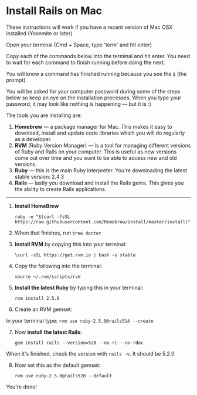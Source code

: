 # Install Rails on Mac

These instructions will work if you have a recent version of Mac OSX installed (Yosemite or later).

Open your terminal (Cmd + Space, type 'term' and hit enter)

Copy each of the commands below into the terminal and hit enter. You need to wait for each command to finish running before doing the next.

You will know a command has finished running because you see the `$` (the prompt).

You will be asked for your computer password during some of the steps below so keep an eye on the installation processes. When you type your password, it may look like nothing is happening — but it is :)

The tools you are installing are:

1. **Homebrew** — a package manager for Mac. This makes it easy to download, install and update code libraries which you will do regularly as a developer.
2. **RVM** (Ruby Version Manager) — is a tool for managing different versions of Ruby and Rails on your computer. This is useful as new versions come out over time and you want to be able to access new and old versions.
3. **Ruby** — this is the main Ruby interpreter. You're downloading the latest stable version: 2.4.3
4. **Rails** — lastly you download and install the Rails gems. This gives you the ability to create Rails applications.

---

01. **Install HomeBrew**
    ```
    ruby -e "$(curl -fsSL https://raw.githubusercontent.com/Homebrew/install/master/install)"
    ```

02. When that finishes, run `brew doctor`

03. **Install RVM** by copying this into your terminal:
    ```
    \curl -sSL https://get.rvm.io | bash -s stable
    ```

04. Copy the following into the terminal:
    ```
    source ~/.rvm/scripts/rvm
    ```

05. **Install the latest Ruby** by typing this in your terminal:
    ```
    rvm install 2.5.0
    ```

06. Create an RVM gemset:

  In your terminal type:
    ```
    rvm use ruby-2.5.0@rails514 --create
    ```

07. Now **install the latest Rails**:
    ```
    gem install rails --version=520 --no-ri --no-rdoc
    ```

  When it's finished, check the version with `rails -v`. It should be 5.2.0

08. Now set this as the default gemset:
    ```
    rvm use ruby-2.5.0@rails520 --default
    ```

You're done!
